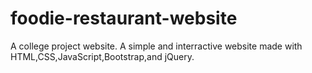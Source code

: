 # foodie-restaurant-website
A college project website. A simple and interractive website made with HTML,CSS,JavaScript,Bootstrap,and jQuery.
